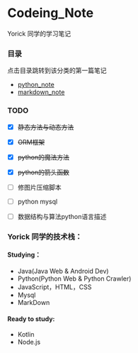 # Codeing_Note

Yorick 同学的学习笔记

### 目录  

点击目录跳转到该分类的第一篇笔记

- [python_note](./python_note/%E7%B1%BB%E4%B8%8E%E5%AF%B9%E8%B1%A1.md)
- [markdown_note](./markdown_note/MarkDownPlugins.md)


### TODO  

- [x] ~~静态方法与动态方法~~
- [x] ~~ORM框架~~
- [x] ~~python的魔法方法~~
- [x] ~~python的箭头函数~~
- [ ] 修图片压缩脚本
- [ ] python mysql 
- [ ] 数据结构与算法python语言描述
 

### Yorick 同学的技术栈：

#### Studying：

- Java(Java Web & Android Dev)
- Python(Python Web & Python Crawler)
- JavaScript，HTML，CSS
- Mysql
- MarkDown

#### Ready to study:

- Kotlin
- Node.js


